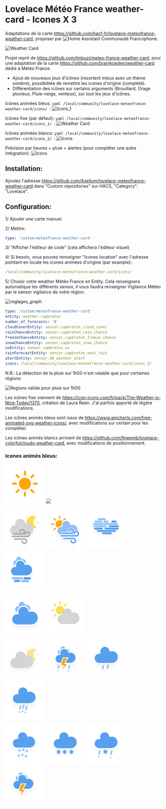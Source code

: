 # Lovelace Météo France weather-card - Icones X 3

Adaptations de la carte https://github.com/hacf-fr/lovelace-meteofrance-weather-card, proposer par ![Home Assistant Communauté Francophone](https://hacf.fr/).

![Weather Card](https://github.com/Axellum/lovelace-meteofrance-weather-card/blob/Meteo-France/fixe-fdnoir.png?raw=true)

Projet reprit de https://github.com/Imbuzi/meteo-france-weather-card, pour une adaptation de la carte https://github.com/bramkragten/weather-card dédié à Météo France.

- Ajout de nouveaux jeux d'icônes (resortent mieux avec un thème sombre), possibilitée de remettre les icones d'origine (complété).
- Différentiation des icônes sur certains arguments (Brouillard, Orage pluvieux, Pluie-neige, venteux), sur tout les jeux d'icônes.

Icônes animées bleus: ```yaml /local/community/lovelace-meteofrance-weather-card/icons/ ```:
![Icons_1](https://github.com/Axellum/lovelace-meteofrance-weather-card/blob/Meteo-France/anime-fdblc-2.png?raw=true)

Icônes fixe (par défaut): ```yaml /local/community/lovelace-meteofrance-weather-card/icons_1/ ```:
![Weather Card](https://github.com/Axellum/lovelace-meteofrance-weather-card/blob/Meteo-France/carte-icone-fdbl.png?raw=true)

Icônes animées blancs: ```yaml /local/community/lovelace-meteofrance-weather-card/icons_2/ ```:
![Icons](https://github.com/Axellum/lovelace-meteofrance-weather-card/blob/Meteo-France/anime-fdblc-3.png?raw=true)

Prévision par heures + pluie + alertes (pour compléter une autre intégration):
![Icons](https://github.com/Axellum/lovelace-meteofrance-weather-card/blob/Meteo-France/h_prev.png?raw=true)

## Installation:

Ajoutez l'adresse https://github.com/Axellum/lovelace-meteofrance-weather-card dans "Custom repositories" sur HACS, "Category": "Lovelace".

## Configuration:

1/ Ajouter une carte manuel.

2/ Mettre:
```yaml
type: 'custom:meteofrance-weather-card'
```
3/ "Afficher l'éditeur de code" (cela affichera l'éditeur visuel)

4/ Si besoin, vous pouvez renseigner "Icones location" avec l'adresse pointant en locale les icones animées d'origine (par example):
```yaml
/local/community/lovelace-meteofrance-weather-card/icons/
```
5/ Choisir votre weather Météo France en Entity.
Cela renseignera automatique les différents sensor, il vous faudra renseigner Vigilance Météo par le sensor vigilance de votre région.

![reglages_graph](https://github.com/Axellum/lovelace-meteofrance-weather-card/blob/Meteo-France/regl-carte-icone.png?raw=true)

```yaml
type: 'custom:meteofrance-weather-card'
entity: weather.capbreton
number_of_forecasts: '8'
cloudCoverEntity: sensor.capbreton_cloud_cover
rainChanceEntity: sensor.capbreton_rain_chance
freezeChanceEntity: sensor.capbreton_freeze_chance
snowChanceEntity: sensor.capbreton_snow_chance
uvEntity: sensor.capbreton_uv
rainForecastEntity: sensor.capbreton_next_rain
alertEntity: sensor.40_weather_alert
icons: /local/community/lovelace-meteofrance-weather-card/icons_3/
```
N.B.:
La détection de la pluie sur 1h00 n'est valable que pour certaines régions:

![Regions valide pour pluie sur 1h00](https://www.home-assistant.io/images/integrations/meteo_france/carte-couverture-du-service.png?raw=true)

Les icônes fixe viennent de https://icon-icons.com/fr/pack/The-Weather-is-Nice-Today/1370, création de Laura Reen. J'ai parfois apporté de légère modifications.

Les icônes animés bleus sont issus de https://www.amcharts.com/free-animated-svg-weather-icons/, avec modifications sur certain pour les compléter.

Les icônes animés blancs arrivent de https://github.com/fineemb/lovelace-colorfulclouds-weather-card, avec modifications de positionnement.

### Icones animés bleus:
![](/dist/icons/day.svg)
![](/dist/icons/animated/night.svg)

![](/dist/icons/windy-night.svg)
![](/dist/icons/windy.svg)
![](/dist/icons/fog.svg)
![](/dist/icons/fog1.svg)


![](/dist/icons/cloudy.svg)
![](/dist/icons/cloudy-day-3.svg)

![](/dist/icons/cloudy-night-3.svg)
![](/dist/icons/lightning-rainy.svg)
![](/dist/icons/rainy-5.svg)
![](/dist/icons/rainy-6.svg)


![](/dist/icons/rainy-7.svg)
![](/dist/icons/snowy-6.svg)
![](/dist/icons/snowy-rainy.svg)
![](/dist/icons/thunder.svg)

